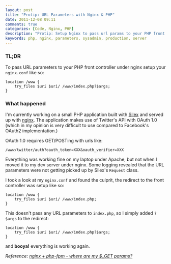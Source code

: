 ```yaml
---
layout: post
title: "Protip: URL Parameters with Nginx & PHP"
date: 2011-12-08 09:11
comments: true
categories: [Code, Nginx, PHP]
description: "Protip: Setup Nginx to pass url params to your PHP front controller"
keywords: php, nginx, parameters, sysadmin, production, server
---
```


### TL;DR

To pass URL parameters to your PHP front controller under nginx setup your `nginx.conf` like so:

    location /www {
        try_files $uri $uri/ /www/index.php?$args;
    }

### What happened

I'm currently working on a small PHP application built with [Silex](http://silex.sensiolabs.org/) and served up with [nginx](http://www.nginx.org/). 
The application makes use of Twitter's API with OAuth 1.0 (which in my opinion is very difficult to use compared to Facebook's OAuth2 implementation.)

OAuth 1.0 requires GET/POSTing with urls like:

    /www/twitter/auth?oauth_token=XXX&oauth_verifier=XXX

Everything was working fine on my laptop under Apache, but not when I moved it to my dev server under nginx. Some logging revealed that the URL parameters
were not getting picked up by Silex's `Request` class.

I took a look at my `nginx.conf` and found the culprit, the redirect to the front controller was setup like so:

    location /www {
        try_files $uri $uri/ /www/index.php;
    }

This doesn't pass any URL parameters to `index.php`, so I simply added `?$args` to the redirect:

    location /www {
        try_files $uri $uri/ /www/index.php?$args;
    }

and **booya!** everything is working again.

_Reference: [nginx + php-fpm - where are my $_GET params?](http://forum.nginx.org/read.php?11,172365,172365)_
